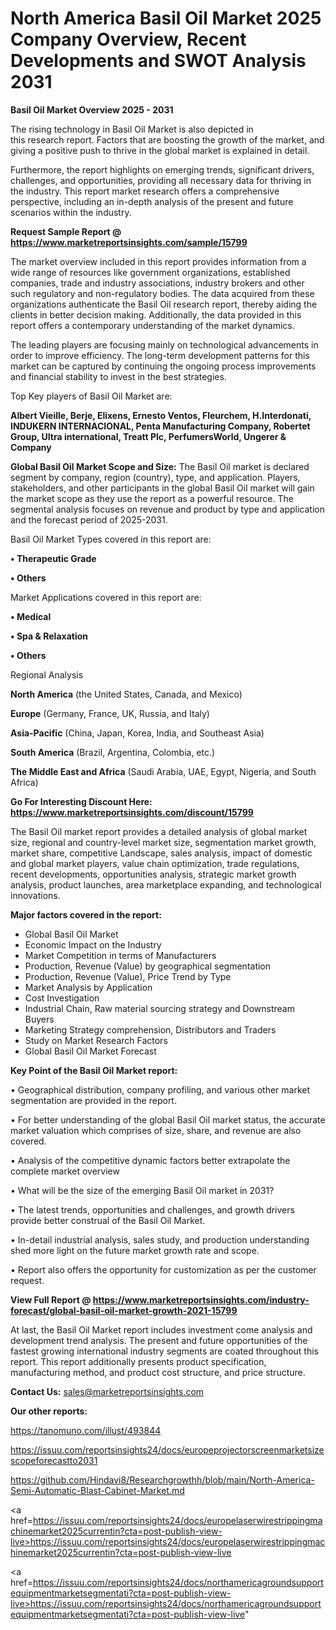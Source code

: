  # North America Basil Oil Market 2025 Company Overview, Recent Developments and SWOT Analysis 2031

<Strong> Basil Oil Market Overview 2025 - 2031</strong>

The rising technology in Basil Oil Market is also depicted in this research report. Factors that are boosting the growth of the market, and giving a positive push to thrive in the global market is explained in detail.

Furthermore, the report highlights on emerging trends, significant drivers, challenges, and opportunities, providing all necessary data for thriving in the industry. This report market research offers a comprehensive perspective, including an in-depth analysis of the present and future scenarios within the industry.

<strong>Request Sample Report @ <a href=https://www.marketreportsinsights.com/sample/15799>https://www.marketreportsinsights.com/sample/15799</a></strong>

The market overview included in this report provides information from a wide range of resources like government organizations, established companies, trade and industry associations, industry brokers and other such regulatory and non-regulatory bodies. The data acquired from these organizations authenticate the Basil Oil research report, thereby aiding the clients in better decision making. Additionally, the data provided in this report offers a contemporary understanding of the market dynamics.

The leading players are focusing mainly on technological advancements in order to improve efficiency. The long-term development patterns for this market can be captured by continuing the ongoing process improvements and financial stability to invest in the best strategies.

Top Key players of Basil Oil Market are:

<strong>Albert Vieille, Berje, Elixens, Ernesto Ventos, Fleurchem, H.Interdonati, INDUKERN INTERNACIONAL, Penta Manufacturing Company, Robertet Group, Ultra international, Treatt Plc, PerfumersWorld, Ungerer & Company</strong>

<strong><b>Global Basil Oil Market Scope and Size:</b></strong>
The Basil Oil market is declared segment by company, region (country), type, and application. Players, stakeholders, and other participants in the global Basil Oil market will gain the market scope as they use the report as a powerful resource. The segmental analysis focuses on revenue and product by type and application and the forecast period of 2025-2031.

Basil Oil Market Types covered in this report are:

<strong>• Therapeutic Grade

• Others</strong>

Market Applications covered in this report are:

<strong>• Medical

• Spa & Relaxation

• Others</strong> 

Regional Analysis

<strong>North America</strong> (the United States, Canada, and Mexico)

<strong>Europe</strong> (Germany, France, UK, Russia, and Italy)

<strong>Asia-Pacific</strong> (China, Japan, Korea, India, and Southeast Asia)

<strong>South America</strong> (Brazil, Argentina, Colombia, etc.)

<strong>The Middle East and Africa</strong> (Saudi Arabia, UAE, Egypt, Nigeria, and South Africa)

<strong>Go For Interesting Discount Here: <a href=https://www.marketreportsinsights.com/discount/15799>https://www.marketreportsinsights.com/discount/15799</a></strong>

The Basil Oil market report provides a detailed analysis of global market size, regional and country-level market size, segmentation market growth, market share, competitive Landscape, sales analysis, impact of domestic and global market players, value chain optimization, trade regulations, recent developments, opportunities analysis, strategic market growth analysis, product launches, area marketplace expanding, and technological innovations.

<strong><b>Major factors covered in the report:</b></strong>
<ul>
  <li>Global Basil Oil Market </li>
  <li>Economic Impact on the Industry</li>
  <li>Market Competition in terms of Manufacturers</li>
  <li>Production, Revenue (Value) by geographical segmentation</li>
  <li>Production, Revenue (Value), Price Trend by Type</li>
  <li>Market Analysis by Application</li>
  <li>Cost Investigation</li>
  <li>Industrial Chain, Raw material sourcing strategy and Downstream Buyers</li>
  <li>Marketing Strategy comprehension, Distributors and Traders</li>
  <li>Study on Market Research Factors</li>
  <li>Global Basil Oil Market Forecast</li>
</ul>

<strong><b>Key Point of the Basil Oil Market report:</b></strong>

• Geographical distribution, company profiling, and various other market segmentation are provided in the report.

• For better understanding of the global Basil Oil market status, the accurate market valuation which comprises of size, share, and revenue are also covered.

• Analysis of the competitive dynamic factors better extrapolate the complete market overview

• What will be the size of the emerging Basil Oil market in 2031?

• The latest trends, opportunities and challenges, and growth drivers provide better construal of the Basil Oil Market.

• In-detail industrial analysis, sales study, and production understanding shed more light on the future market growth rate and scope.

• Report also offers the opportunity for customization as per the customer request.

<strong><b>View Full Report @ <a href=https://www.marketreportsinsights.com/industry-forecast/global-basil-oil-market-growth-2021-15799>https://www.marketreportsinsights.com/industry-forecast/global-basil-oil-market-growth-2021-15799</a></b></strong>


At last, the Basil Oil Market report includes investment come analysis and development trend analysis. The present and future opportunities of the fastest growing international industry segments are coated throughout this report. This report additionally presents product specification, manufacturing method, and product cost structure, and price structure.

<strong>Contact Us:</strong>
sales@marketreportsinsights.com

<strong>Our other reports:</strong>

<a href=https://tanomuno.com/illust/493844>https://tanomuno.com/illust/493844</a>

<a href=https://issuu.com/reportsinsights24/docs/europeprojectorscreenmarketsizescopeforecastto2031>https://issuu.com/reportsinsights24/docs/europeprojectorscreenmarketsizescopeforecastto2031</a>

<a href=https://github.com/Hindavi8/Researchgrowthh/blob/main/North-America-Semi-Automatic-Blast-Cabinet-Market.md>https://github.com/Hindavi8/Researchgrowthh/blob/main/North-America-Semi-Automatic-Blast-Cabinet-Market.md</a>

<a href=https://issuu.com/reportsinsights24/docs/europelaserwirestrippingmachinemarket2025currentin?cta=post-publish-view-live>https://issuu.com/reportsinsights24/docs/europelaserwirestrippingmachinemarket2025currentin?cta=post-publish-view-live</a>

<a href=https://issuu.com/reportsinsights24/docs/northamericagroundsupportequipmentmarketsegmentati?cta=post-publish-view-live>https://issuu.com/reportsinsights24/docs/northamericagroundsupportequipmentmarketsegmentati?cta=post-publish-view-live</a>"
